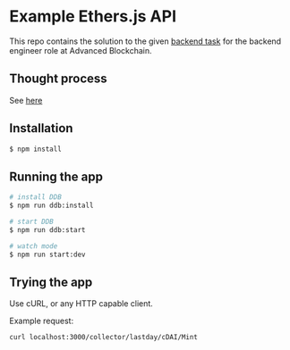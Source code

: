 # Example Ethers.js API

This repo contains the solution to the given [backend task](https://abag-tasks.notion.site/abag-tasks/DeFi-Web2-Backend-4de68fc1b2854251a25a4f4de5ec0386) for the backend engineer role at Advanced Blockchain.

## Thought process

See [here](./Process.MD)

## Installation

```bash
$ npm install
```

## Running the app

```bash
# install DDB
$ npm run ddb:install

# start DDB
$ npm run ddb:start

# watch mode
$ npm run start:dev
```

## Trying the app

Use cURL, or any HTTP capable client.

Example request:

```
curl localhost:3000/collector/lastday/cDAI/Mint
```
